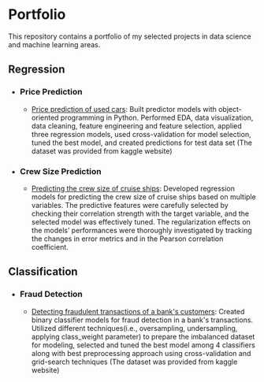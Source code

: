 # Portfolio
This repository contains a portfolio of my selected projects in data science and machine learning areas.

## Regression
  - ### Price Prediction
	- [Price prediction of used cars](https://github.com/aghelinejad/Data-Science/tree/master/Regression/Used%20Cars): Built predictor models with object-oriented programming in Python. Performed EDA, data visualization, data cleaning, feature engineering and feature selection, applied three regression models, used cross-validation for model selection, tuned the best model, and created predictions for test data set (The dataset was provided from kaggle website)
	
  - ### Crew Size Prediction
	- [Predicting the crew size of cruise ships](https://github.com/aghelinejad/Data-Science/tree/master/Regression/Cruise-Ships): Developed regression models for predicting the crew size of cruise ships based on multiple variables. The predictive features were carefully selected by checking their correlation strength with the target variable, and the selected model was effectively tuned. The regularization effects on the models’ performances were thoroughly investigated by tracking the changes in error metrics and in the Pearson correlation coefficient. 

## Classification
  - ### Fraud Detection
	- [Detecting fraudulent transactions of a bank's customers](https://github.com/aghelinejad/Data-Science/blob/master/Classification/Fraud_detection): Created binary classifier models for fraud detection in a bank's transactions. Utilized different techniques(i.e., oversampling, undersampling, applying class_weight parameter) to prepare the imbalanced dataset for modeling, selected and tuned the best model among 4 classifiers along with best preprocessing approach using cross-validation and grid-search techniques (The dataset was provided from kaggle website)
